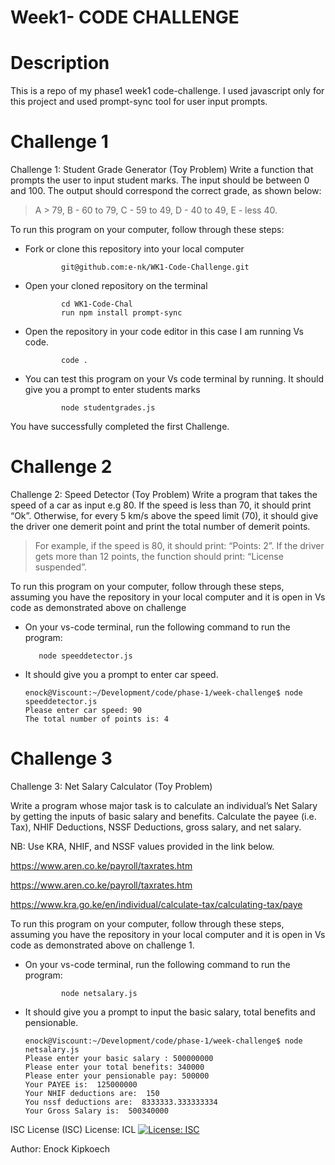 # Week1- CODE CHALLENGE
# Description
This is a repo of my phase1 week1 code-challenge. I used javascript only for this project and used prompt-sync tool for user input prompts.

<h1>Challenge 1</h1>
Challenge 1: Student Grade Generator (Toy Problem)
Write a function that prompts the user to input student marks. The input should be between 0 and 100. The output should correspond the correct grade, as shown below: 

  >  A > 79, B - 60 to 79, C -  59 to 49, D - 40 to 49, E - less 40.

To run this program on your computer, follow through these steps:
  - Fork or clone this repository into your local computer

                git@github.com:e-nk/WK1-Code-Challenge.git
      
    
  - Open your cloned repository on the terminal

                cd WK1-Code-Chal
                run npm install prompt-sync
  - Open the repository in your code editor in this case I am running Vs code.

                code .
  - You can test this program on your Vs code terminal by running. It should give you a prompt to enter students marks

                node studentgrades.js
        
You have successfully completed the first Challenge.

<h1>Challenge 2 </h1>
Challenge 2: Speed Detector (Toy Problem)
Write a program that takes the speed of a car as input e.g 80. If the speed is less than 70, it should print “Ok”. Otherwise, for every 5 km/s above the speed limit (70), it should give the driver one demerit point and print the total number of demerit points.

   > For example, if the speed is 80, it should print: “Points: 2”. If the driver gets more than 12 points, the function should print: “License suspended”.

To run this program on your computer, follow through these steps, assuming you have the repository in your local computer and it is open in Vs code as demonstrated above on challenge 

  - On your vs-code terminal, run the following command to run the program:
           
           node speeddetector.js
  - It should give you a prompt to enter car speed.

        enock@Viscount:~/Development/code/phase-1/week-challenge$ node speeddetector.js
        Please enter car speed: 90
        The total number of points is: 4

   
<h1>Challenge 3 </h1>

Challenge 3: Net Salary Calculator (Toy Problem)

Write a program whose major task is to calculate an individual’s Net Salary by getting the inputs of basic salary and benefits. Calculate the payee (i.e. Tax), NHIF Deductions, NSSF Deductions, gross salary, and net salary. 

NB: Use KRA, NHIF, and NSSF values provided in the link below.

https://www.aren.co.ke/payroll/taxrates.htm 

https://www.aren.co.ke/payroll/taxrates.htm

https://www.kra.go.ke/en/individual/calculate-tax/calculating-tax/paye


To run this program on your computer, follow through these steps, assuming you have the repository in your local computer and it is open in Vs code as demonstrated above on challenge 1.

  - On your vs-code terminal, run the following command to run the program:
 
                node netsalary.js

  - It should give you a prompt to input the basic salary, total benefits and pensionable.
  
        enock@Viscount:~/Development/code/phase-1/week-challenge$ node netsalary.js
        Please enter your basic salary : 500000000
        Please enter your total benefits: 340000
        Please enter your pensionable pay: 500000
        Your PAYEE is:  125000000
        Your NHIF deductions are:  150
        You nssf deductions are:  8333333.333333334
        Your Gross Salary is:  500340000



ISC License (ISC)
License: ICL
[![License: ISC](https://img.shields.io/badge/License-ISC-blue.svg)](https://opensource.org/licenses/ISC)
  
Author: Enock Kipkoech
